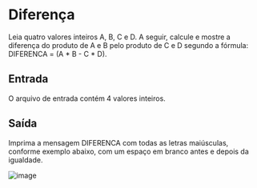 # Diferença

Leia quatro valores inteiros A, B, C e D. A seguir, calcule e mostre a diferença do produto de A e B pelo produto de C e D segundo a fórmula: DIFERENCA = (A * B - C * D).

## Entrada
O arquivo de entrada contém 4 valores inteiros.

## Saída
Imprima a mensagem DIFERENCA com todas as letras maiúsculas, conforme exemplo abaixo, com um espaço em branco antes e depois da igualdade.

![image](https://github.com/user-attachments/assets/45196c7e-8f62-4782-a98d-e9b5b0d765d3)
